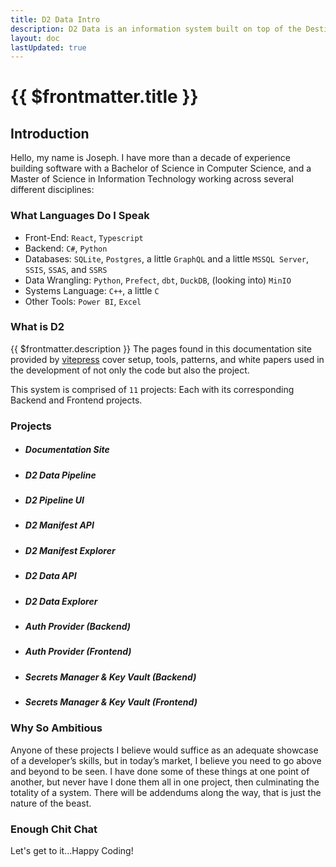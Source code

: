 ```yaml
---
title: D2 Data Intro
description: D2 Data is an information system built on top of the Destiny2 Manifest and all the data it provides.
layout: doc
lastUpdated: true
---
```


# {{ $frontmatter.title }}

## Introduction

Hello, my name is Joseph. I have more than a decade of experience building software with a Bachelor of Science in Computer Science, and a Master of Science in Information Technology working across several different disciplines:

### What Languages Do I Speak

- Front-End: `React`, `Typescript`
- Backend: `C#`, `Python`
- Databases: `SQLite`, `Postgres`, a little `GraphQL` and a little `MSSQL Server`, `SSIS`, `SSAS`, and `SSRS`
- Data Wrangling: `Python`, `Prefect`, `dbt`, `DuckDB`, (looking into) `MinIO`
- Systems Language: `C++`, a little `C`
- Other Tools: `Power BI`, `Excel`

### What is D2

{{ $frontmatter.description }} The pages found in this documentation site provided by [vitepress](https://vitepress.dev/) cover setup, tools, patterns, and white papers used in the development of not only the code but also the project.

This system is comprised of `11` projects: Each with its corresponding Backend and Frontend projects.

### Projects

- ##### Documentation Site

- ##### D2 Data Pipeline

- ##### D2 Pipeline UI

- ##### D2 Manifest API

- ##### D2 Manifest Explorer

- ##### D2 Data API

- ##### D2 Data Explorer

- ##### Auth Provider (Backend)

- ##### Auth Provider (Frontend)

- ##### Secrets Manager & Key Vault (Backend)

- ##### Secrets Manager & Key Vault (Frontend)

### Why So Ambitious

Anyone of these projects I believe would suffice as an adequate showcase of a developer’s skills, but in today’s market, I believe you need to go above and beyond to be seen. I have done some of these things at one point of another, but never have I done them all in one project, then culminating the totality of a system. There will be addendums along the way, that is just the nature of the beast.

### Enough Chit Chat

Let's get to it...Happy Coding!
